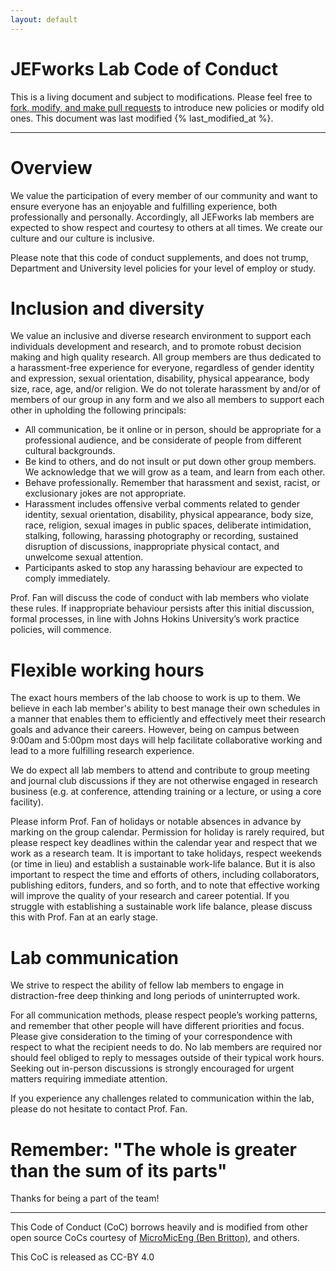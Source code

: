 ```yaml
---
layout: default
---
```


# JEFworks Lab Code of Conduct

This is a living document and subject to modifications. Please feel free to [fork, modify, and make pull requests](https://github.com/JEFworks/JEFworks.github.io/blob/master/assets/docs/lab_code_of_conduct.md) to introduce new policies or modify old ones. This document was last modified {% last_modified_at %}.

---

# Overview
We value the participation of every member of our community and want to ensure everyone has an enjoyable and fulfilling experience, both professionally and personally. Accordingly, all JEFworks lab members are expected to show respect and courtesy to others at all times. We create our culture and our culture is inclusive.

Please note that this code of conduct supplements, and does not trump, Department and University level policies for your level of employ or study.

# Inclusion and diversity
We value an inclusive and diverse research environment to support each individuals development and research, and to promote robust decision making and high quality research. All group members are thus dedicated to a harassment-free experience for everyone, regardless of gender identity and expression, sexual orientation, disability, physical appearance, body size, race, age, and/or religion. We do not tolerate harassment by and/or of members of our group in any form and we also all members to support each other in upholding the following principals:

- All communication, be it online or in person, should be appropriate for a professional audience, and be considerate of people from different cultural backgrounds.  
- Be kind to others, and do not insult or put down other group members. We acknowledge that we will grow as a team, and learn from each other.  
- Behave professionally. Remember that harassment and sexist, racist, or exclusionary jokes are not appropriate.  
- Harassment includes offensive verbal comments related to gender identity, sexual orientation, disability, physical appearance, body size, race, religion, sexual images in public spaces, deliberate intimidation, stalking, following, harassing photography or recording, sustained disruption of discussions, inappropriate physical contact, and unwelcome sexual attention.
- Participants asked to stop any harassing behaviour are expected to comply immediately.

Prof. Fan will discuss the code of conduct with lab members who violate these rules. If inappropriate behaviour persists after this initial discussion, formal processes, in line with Johns Hokins University’s work practice policies, will commence.

# Flexible working hours 
The exact hours members of the lab choose to work is up to them. We believe in each lab member's ability to best manage their own schedules in a manner that enables them to efficiently and effectively meet their research goals and advance their careers. However, being on campus between 9:00am and 5:00pm most days will help facilitate collaborative working and lead to a more fulfilling research experience. 

We do expect all lab members to attend and contribute to group meeting and journal club discussions if they are not otherwise engaged in research business (e.g. at conference, attending training or a lecture, or using a core facility). 

Please inform Prof. Fan of holidays or notable absences in advance by marking on the group calendar. Permission for holiday is rarely required, but please respect key deadlines within the calendar year and respect that we work as a research team. It is important to take holidays, respect weekends (or time in lieu) and establish a sustainable work-life balance. But it is also important to respect the time and efforts of others, including collaborators, publishing editors, funders, and so forth, and to note that effective working will improve the quality of your research and career potential. If you struggle with establishing a sustainable work life balance, please discuss this with Prof. Fan at an early stage.

# Lab communication

We strive to respect the ability of fellow lab members to engage in distraction-free deep thinking and long periods of uninterrupted work. 

For all communication methods, please respect people’s working patterns, and remember that other people will have different priorities and focus. Please give consideration to the timing of your correspondence with respect to what the recipient needs to do. No lab members are required nor should feel obliged to reply to messages outside of their typical work hours. 
Seeking out in-person discussions is strongly encouraged for urgent matters requiring immediate attention.

If you experience any challenges related to communication within the lab, please do not hesitate to contact Prof. Fan.

# Remember: "The whole is greater than the sum of its parts"

Thanks for being a part of the team!

---

This Code of Conduct (CoC) borrows heavily and is modified from other open source CoCs courtesy of [MicroMicEng (Ben Britton)](https://www.expmicromech.com/people/code-of-conduct), and others.
	
This CoC is released as CC-BY 4.0
